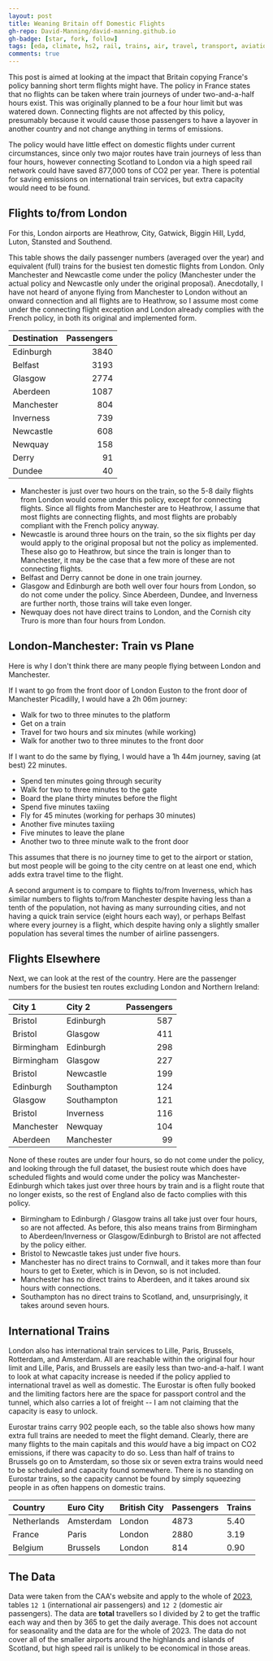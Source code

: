 ```yaml
---
layout: post
title: Weaning Britain off Domestic Flights
gh-repo: David-Manning/david-manning.github.io
gh-badge: [star, fork, follow]
tags: [eda, climate, hs2, rail, trains, air, travel, transport, aviation, environment, carbon, emissions, high speed rail]
comments: true
---
```


This post is aimed at looking at the impact that Britain copying France's policy banning short term flights might have. The policy in France states that no flights can be taken where train journeys of under two-and-a-half hours exist. This was originally planned to be a four hour limit but was watered down. Connecting flights are not affected by this policy, presumably because it would cause those passengers to have a layover in another country and not change anything in terms of emissions.

The policy would have little effect on domestic flights under current circumstances, since only two major routes have train journeys of less than four hours, however connecting Scotland to London via a high speed rail network could have saved 877,000 tons of CO2 per year. There is potential for saving emissions on international train services, but extra capacity would need to be found.

## Flights to/from London
For this, London airports are Heathrow, City, Gatwick, Biggin Hill, Lydd, Luton, Stansted and Southend.

This table shows the daily passenger numbers (averaged over the year) and equivalent (full) trains for the busiest ten domestic flights from London. 
Only Manchester and Newcastle come under the policy (Manchester under the actual policy and Newcastle only under the original proposal). Anecdotally, I have not heard of anyone flying from Manchester to London without an onward connection and all flights are to Heathrow, so I assume most come under the connecting flight exception and London already complies with the French policy, in both its original and implemented form.

|Destination | Passengers| 
|:-----------|----------:|
|Edinburgh   |       3840|
|Belfast     |       3193|
|Glasgow     |       2774|
|Aberdeen    |       1087|
|Manchester  |        804|
|Inverness   |        739|
|Newcastle   |        608|
|Newquay     |        158|
|Derry       |         91|
|Dundee      |         40|

* Manchester is just over two hours on the train, so the 5-8 daily flights from London would come under this policy, except for connecting flights. Since all flights from Manchester are to Heathrow, I assume that most flights are connecting flights, and most flights are probably compliant with the French policy anyway.
* Newcastle is around three hours on the train, so the six flights per day would apply to the original proposal but not the policy as implemented. These also go to Heathrow, but since the train is longer than to Manchester, it may be the case that a few more of these are not connecting flights.
* Belfast and Derry cannot be done in one train journey.
* Glasgow and Edinburgh are both well over four hours from London, so do not come under the policy. Since Aberdeen, Dundee, and Inverness are further north, those trains will take even longer.
* Newquay does not have direct trains to London, and the Cornish city Truro is more than four hours from London. 

## London-Manchester: Train vs Plane
Here is why I don't think there are many people flying between London and Manchester. 

If I want to go from the front door of London Euston to the front door of Manchester Picadilly, I would have a 2h 06m journey:

* Walk for two to three minutes to the platform
* Get on a train
* Travel for two hours and six minutes (while working)
* Walk for another two to three minutes to the front door

If I want to do the same by flying, I would have a 1h 44m journey, saving (at best) 22 minutes.

* Spend ten minutes going through security
* Walk for two to three minutes to the gate
* Board the plane thirty minutes before the flight
* Spend five minutes taxiing
* Fly for 45 minutes (working for perhaps 30 minutes)
* Another five minutes taxiing
* Five minutes to leave the plane
* Another two to three minute walk to the front door

This assumes that there is no journey time to get to the airport or station, but most people will be going to the city centre on at least one end, which adds extra travel time to the flight.

A second argument is to compare to flights to/from Inverness, which has similar numbers to flights to/from Manchester despite having less than a tenth of the population, not having as many surrounding cities, and not having a quick train service (eight hours each way), or perhaps Belfast where every journey is a flight, which despite having only a slightly smaller population has several times the number of airline passengers.

## Flights Elsewhere
Next, we can look at the rest of the country. 
Here are the passenger numbers for the busiest ten routes excluding London and Northern Ireland:

|City 1     |City 2      | Passengers|
|:----------|:-----------|----------:|
|Bristol    |Edinburgh   |        587|
|Bristol    |Glasgow     |        411|
|Birmingham |Edinburgh   |        298|
|Birmingham |Glasgow     |        227|
|Bristol    |Newcastle   |        199|
|Edinburgh  |Southampton |        124|
|Glasgow    |Southampton |        121|
|Bristol    |Inverness   |        116|
|Manchester |Newquay     |        104|
|Aberdeen   |Manchester  |         99|

None of these routes are under four hours, so do not come under the policy, and looking through the full dataset, the busiest route which does have scheduled flights and would come under the policy was Manchester-Edinburgh which takes just over three hours by train and is a flight route that no longer exists, so the rest of England also de facto complies with this policy.

* Birmingham to Edinburgh / Glasgow trains all take just over four hours, so are not affected. As before, this also means trains from Birmingham to Aberdeen/Inverness or Glasgow/Edinburgh to Bristol are not affected by the policy either.
* Bristol to Newcastle takes just under five hours.
* Manchester has no direct trains to Cornwall, and it takes more than four hours to get to Exeter, which is in Devon, so is not included.
* Manchester has no direct trains to Aberdeen, and it takes around six hours with connections.
* Southampton has no direct trains to Scotland, and, unsurprisingly, it takes around seven hours.

## International Trains
London also has international train services to Lille, Paris, Brussels, Rotterdam, and Amsterdam. All are reachable within the original four hour limit and Lille, Paris, and Brussels are easily less than two-and-a-half. I want to look at what capacity increase is needed if the policy applied to international travel as well as domestic. The Eurostar is often fully booked and the limiting factors here are the space for passport control and the tunnel, which also carries a lot of freight -- I am not claiming that the capacity is easy to unlock.

Eurostar trains carry 902 people each, so the table also shows how many extra full trains are needed to meet the flight demand. Clearly, there are many flights to the main capitals and this *would* have a big impact on CO2 emissions, if there was capacity to do so. Less than half of trains to Brussels go on to Amsterdam, so those six or seven extra trains would need to be scheduled and capacity found somewhere. There is no standing on Eurostar trains, so the capacity cannot be found by simply squeezing people in as often happens on domestic trains.

|Country     |Euro City |British City | Passengers| Trains|
|:-----------|:---------|:------------|:----------|:------|
|Netherlands |Amsterdam |London       |       4873|   5.40|
|France      |Paris     |London       |       2880|   3.19|
|Belgium     |Brussels  |London       |        814|   0.90|

## The Data
Data were taken from the CAA's website and apply to the whole of [2023](https://www.caa.co.uk/data-and-analysis/uk-aviation-market/airports/uk-airport-data/uk-airport-data-2023/annual-2023/), tables `12 1` (international air passengers) and `12 2` (domestic air passengers).
The data are **total** travellers so I divided by 2 to get the traffic each way and then by 365 to get the daily average. This does not account for seasonality and the data are for the whole of 2023. The data do not cover all of the smaller airports around the highlands and islands of Scotland, but high speed rail is unlikely to be economical in those areas.
